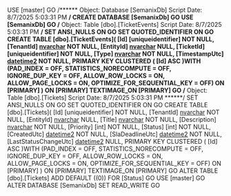 USE [master]
GO
/****** Object:  Database [SemanixDb]    Script Date: 8/7/2025 5:03:31 PM ******/
CREATE DATABASE [SemanixDb]
GO
USE [SemanixDb]
GO
/****** Object:  Table [dbo].[TicketEvents]    Script Date: 8/7/2025 5:03:31 PM ******/
SET ANSI_NULLS ON
GO
SET QUOTED_IDENTIFIER ON
GO
CREATE TABLE [dbo].[TicketEvents](
	[Id] [uniqueidentifier] NOT NULL,
	[TenantId] [nvarchar](max) NOT NULL,
	[EntityId] [nvarchar](max) NULL,
	[TicketId] [uniqueidentifier] NOT NULL,
	[Type] [nvarchar](50) NOT NULL,
	[TimestampUtc] [datetime2](7) NOT NULL,
PRIMARY KEY CLUSTERED 
(
	[Id] ASC
)WITH (PAD_INDEX = OFF, STATISTICS_NORECOMPUTE = OFF, IGNORE_DUP_KEY = OFF, ALLOW_ROW_LOCKS = ON, ALLOW_PAGE_LOCKS = ON, OPTIMIZE_FOR_SEQUENTIAL_KEY = OFF) ON [PRIMARY]
) ON [PRIMARY] TEXTIMAGE_ON [PRIMARY]
GO
/****** Object:  Table [dbo].[Tickets]    Script Date: 8/7/2025 5:03:31 PM ******/
SET ANSI_NULLS ON
GO
SET QUOTED_IDENTIFIER ON
GO
CREATE TABLE [dbo].[Tickets](
	[Id] [uniqueidentifier] NOT NULL,
	[TenantId] [nvarchar](max) NOT NULL,
	[EntityId] [nvarchar](max) NULL,
	[Title] [nvarchar](max) NOT NULL,
	[Description] [nvarchar](max) NOT NULL,
	[Priority] [int] NOT NULL,
	[Status] [int] NOT NULL,
	[CreatedUtc] [datetime2](7) NOT NULL,
	[SlaDeadlineUtc] [datetime2](7) NOT NULL,
	[LastStatusChangeUtc] [datetime2](7) NULL,
PRIMARY KEY CLUSTERED 
(
	[Id] ASC
)WITH (PAD_INDEX = OFF, STATISTICS_NORECOMPUTE = OFF, IGNORE_DUP_KEY = OFF, ALLOW_ROW_LOCKS = ON, ALLOW_PAGE_LOCKS = ON, OPTIMIZE_FOR_SEQUENTIAL_KEY = OFF) ON [PRIMARY]
) ON [PRIMARY] TEXTIMAGE_ON [PRIMARY]
GO
ALTER TABLE [dbo].[Tickets] ADD  DEFAULT ((0)) FOR [Status]
GO
USE [master]
GO
ALTER DATABASE [SemanixDb] SET  READ_WRITE 
GO

